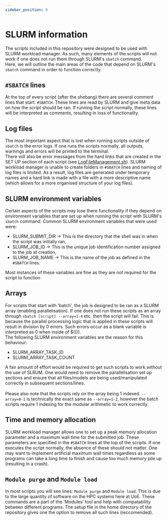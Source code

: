 ```yaml
---
sidebar_position: 8
---
```


# SLURM information

The scripts included in this repository were designed to be used with SLURM workload manager. As such, many elements of the scripts will not work if one does not run them through SLURM's `sbatch` command.
\
Here, we will outline the main areas of the code that depend on SLURM's `sbatch` command in order to function correctly.

## `#SBATCH` lines
At the top of every script (after the shebang) there are several comment lines that start: `#SBATCH`. These lines are read by SLURM and give meta data on how the script should be ran. If running the script normally, these lines will be interpreted as comments, resulting in loss of functionality.

## Log files
The most important aspect that is lost when running scripts outside of `sbatch` is the error logs. If one runs the scripts normally, all outputs, warnings and errors will be printed to the terminal.
\
There will also be error messages from the hard links that are created in the SET UP section of each script (see [LogFileManagement.sh](./Configuration-Files-Setup.md#logfilemanagementsh)). SLURM workload manager is unable to create folders in `#SBATCH` lines and naming of log files is limited. As a result, log files are generated under temporary names and a hard link is made with a file with a more descriptive name (which allows for a more organised structure of your log files).

## SLURM environment variables
Certain aspects of the scripts may lose there functionality if they depend on environment variables that are set up when running the script with SLURM's `sbatch` command. Common SLURM environment variables that were used were:
- SLURM_SUBMIT_DIR -> This is the directory that the shell was in when the script was initially ran,
- SLURM_JOB_ID -> This is the unique job identification number assigned to the job at creation,
- SLURM_JOB_NAME -> This is the name of the job as defined in the `#SBATCH` lines.

Most instances of these variables are fine as they are not required for the script to function

## Arrays
For scripts that start with 'batch', the job is designed to be ran as a SLURM array (enabling parallelisation). If one does not run these scripts as an array through `sbatch [script] --array=1-4` etc. then the script will fail. This is because the parallel processing logic that is applied in these scripts will result in division by 0 errors. Such errors occur as a blank variable is interpreted as 0 when inside of $(()). 
\
The following SLURM environment variables are the reason for this behaviour:
- SLURM_ARRAY_TASK_ID
- SLURM_ARRAY_TASK_COUNT

A fair amount of effort would be required to get such scripts to work without the use of SLRUM. One would need to remove the parallelisation set up sections and ensure that all files/models are being used/manipulated correctly in subsequent sections/lines.
\
\
Please also note that the scripts rely on the array being 1 indexed. `--array=0-1` is technically the exact same as `--array=1-2`, however the batch scripts require 1 indexing for the modular arithmetic to work correctly. 

## Time and memory allocation
SLURM workload manager allows one to set up a peak memory allocation parameter and a maximum wall time for the submitted job. These parameters are specified in the `#SBATCH` lines at the top of the scripts. If one executes the script normally, the absence of these should not matter. One may want to implement artificial maximum wall times regardless as some programs can take a long time to finish and cause too much memory pile up (resulting in a crash).

## `Module purge` and `Module load`
In most scripts you will see lines: `Module purge` and `Module load`. This is due to the large quantity of software on the HPC systems here at UoE. These commands are a part of the 'Modules' tool and help with compatability between different programs. The setup file in the home directory of the repository gives one the option to remove all such lines (reccomended).
